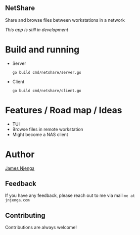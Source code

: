 NetShare
---

Share and browse files between workstations in a network

*This app is still in development*

# Build and running

- Server

    `go build cmd/netshare/server.go`

- Client

    `go build cmd/netshare/client.go`

# Features / Road map / Ideas

- TUI
- Browse files in remote workstation
- Might become a NAS client

# Author

[James Njenga](jnjenga.com)

## Feedback

If you have any feedback, please reach out to me via mail `me at jnjenga.com`
  
## Contributing

Contributions are always welcome!

